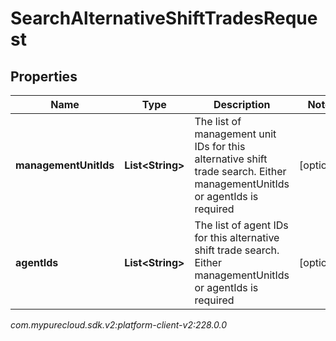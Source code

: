 # SearchAlternativeShiftTradesRequest


## Properties

| Name | Type | Description | Notes |
| ------------ | ------------- | ------------- | ------------- |
| **managementUnitIds** | **List&lt;String&gt;** | The list of management unit IDs for this alternative shift trade search. Either managementUnitIds or agentIds is required |  [optional] |
| **agentIds** | **List&lt;String&gt;** | The list of agent IDs for this alternative shift trade search. Either managementUnitIds or agentIds is required |  [optional] |




_com.mypurecloud.sdk.v2:platform-client-v2:228.0.0_
